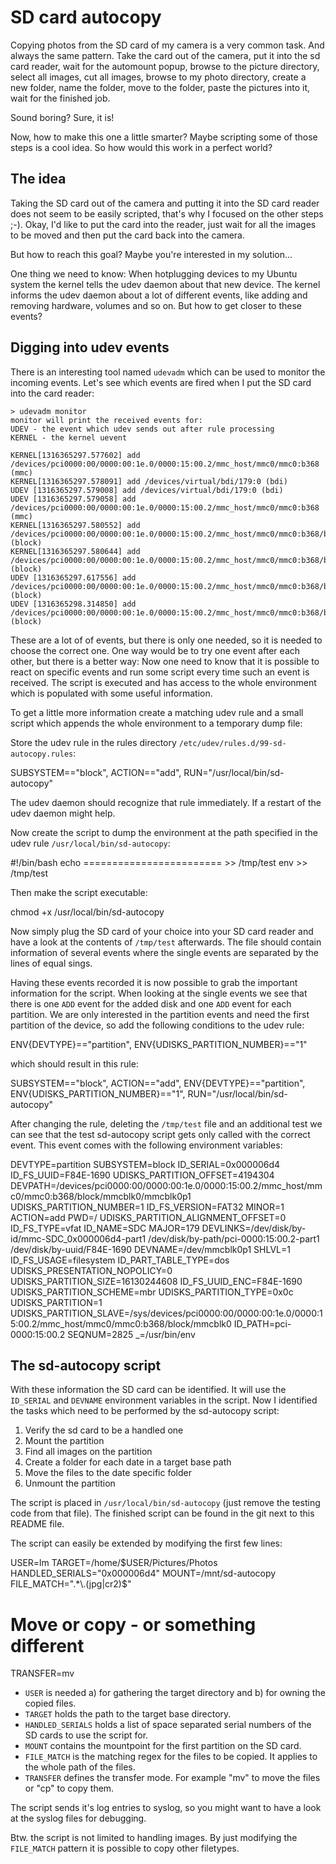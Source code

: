 SD card autocopy
================

Copying photos from the SD card of my camera is a very common task. And always the
same pattern. Take the card out of the camera, put it into the sd card reader, wait
for the automount popup, browse to the picture directory, select all images, cut
all images, browse to my photo directory, create a new folder, name the folder,
move to the folder, paste the pictures into it, wait for the finished job.

Sound boring? Sure, it is!

Now, how to make this one a little smarter? Maybe scripting some of those steps is
a cool idea. So how would this work in a perfect world?

The idea
--------

Taking the SD card out of the camera and putting it into the SD card reader does not
seem to be easily scripted, that's why I focused on the other steps ;-). Okay, I'd
like to put the card into the reader, just wait for all the images to be moved and
then put the card back into the camera.

But how to reach this goal? Maybe you're interested in my solution...

One thing we need to know: When hotplugging devices to my Ubuntu system the kernel
tells the udev daemon about that new device. The kernel informs the udev daemon
about a lot of different events, like adding and removing hardware, volumes and so
on. But how to get closer to these events?

Digging into udev events
------------------------

There is an interesting tool named `udevadm` which can be used to monitor
the incoming events. Let's see which events are fired when I put the SD card into
the card reader:

    > udevadm monitor
    monitor will print the received events for:
    UDEV - the event which udev sends out after rule processing
    KERNEL - the kernel uevent

    KERNEL[1316365297.577602] add /devices/pci0000:00/0000:00:1e.0/0000:15:00.2/mmc_host/mmc0/mmc0:b368 (mmc)
    KERNEL[1316365297.578091] add /devices/virtual/bdi/179:0 (bdi)
    UDEV [1316365297.579008] add /devices/virtual/bdi/179:0 (bdi)
    UDEV [1316365297.579058] add /devices/pci0000:00/0000:00:1e.0/0000:15:00.2/mmc_host/mmc0/mmc0:b368 (mmc)
    KERNEL[1316365297.580552] add /devices/pci0000:00/0000:00:1e.0/0000:15:00.2/mmc_host/mmc0/mmc0:b368/block/mmcblk0 (block)
    KERNEL[1316365297.580644] add /devices/pci0000:00/0000:00:1e.0/0000:15:00.2/mmc_host/mmc0/mmc0:b368/block/mmcblk0/mmcblk0p1 (block)
    UDEV [1316365297.617556] add /devices/pci0000:00/0000:00:1e.0/0000:15:00.2/mmc_host/mmc0/mmc0:b368/block/mmcblk0 (block)
    UDEV [1316365298.314850] add /devices/pci0000:00/0000:00:1e.0/0000:15:00.2/mmc_host/mmc0/mmc0:b368/block/mmcblk0/mmcblk0p1 (block)

These are a lot of of events, but there is only one needed, so it is needed to
choose the correct one. One way would be to try one event after each other, but
there is a better way: Now one need to know that it is possible to react on
specific events and run some script every time such an event is received. The
script is executed and has access to the whole environment which is populated
with some useful information.

To get a little more information create a matching udev rule and a small script
which appends the whole environment to a temporary dump file:

Store the udev rule in the rules directory `/etc/udev/rules.d/99-sd-autocopy.rules`:

  SUBSYSTEM=="block", ACTION=="add", RUN="/usr/local/bin/sd-autocopy"

The udev daemon should recognize that rule immediately. If a restart of the
udev daemon might help.

Now create the script to dump the environment at the path specified in the
udev rule `/usr/local/bin/sd-autocopy`:

  #!/bin/bash
  echo ======================== >> /tmp/test
  env >> /tmp/test

Then make the script executable:

  chmod +x /usr/local/bin/sd-autocopy

Now simply plug the SD card of your choice into your SD card reader and have a
look at the contents of `/tmp/test` afterwards. The file should contain
information of several events where the single events are separated by the
lines of equal sings.

Having these events recorded it is now possible to grab the important
information for the script. When looking at the single events we see that there
is one `ADD` event for the added disk and one `ADD` event for each partition.
We are only interested in the partition events and need the first partition of
the device, so add the following conditions to the udev rule:

  ENV{DEVTYPE}=="partition", ENV{UDISKS_PARTITION_NUMBER}=="1"

which should result in this rule:

  SUBSYSTEM=="block", ACTION=="add", ENV{DEVTYPE}=="partition", ENV{UDISKS_PARTITION_NUMBER}=="1", RUN="/usr/local/bin/sd-autocopy"

After changing the rule, deleting the `/tmp/test` file and an additional test
we can see that the test sd-autocopy script gets only called with the correct
event. This event comes with the following environment variables:

  DEVTYPE=partition
  SUBSYSTEM=block
  ID_SERIAL=0x000006d4
  ID_FS_UUID=F84E-1690
  UDISKS_PARTITION_OFFSET=4194304
  DEVPATH=/devices/pci0000:00/0000:00:1e.0/0000:15:00.2/mmc_host/mmc0/mmc0:b368/block/mmcblk0/mmcblk0p1
  UDISKS_PARTITION_NUMBER=1
  ID_FS_VERSION=FAT32
  MINOR=1
  ACTION=add
  PWD=/
  UDISKS_PARTITION_ALIGNMENT_OFFSET=0
  ID_FS_TYPE=vfat
  ID_NAME=SDC
  MAJOR=179
  DEVLINKS=/dev/disk/by-id/mmc-SDC_0x000006d4-part1 /dev/disk/by-path/pci-0000:15:00.2-part1 /dev/disk/by-uuid/F84E-1690
  DEVNAME=/dev/mmcblk0p1
  SHLVL=1
  ID_FS_USAGE=filesystem
  ID_PART_TABLE_TYPE=dos
  UDISKS_PRESENTATION_NOPOLICY=0
  UDISKS_PARTITION_SIZE=16130244608
  ID_FS_UUID_ENC=F84E-1690
  UDISKS_PARTITION_SCHEME=mbr
  UDISKS_PARTITION_TYPE=0x0c
  UDISKS_PARTITION=1
  UDISKS_PARTITION_SLAVE=/sys/devices/pci0000:00/0000:00:1e.0/0000:15:00.2/mmc_host/mmc0/mmc0:b368/block/mmcblk0
  ID_PATH=pci-0000:15:00.2
  SEQNUM=2825
  _=/usr/bin/env

The sd-autocopy script
----------------------

With these information the SD card can be identified. It will use the
`ID_SERIAL` and `DEVNAME` environment variables in the script. Now I identified
the tasks which need to be performed by the sd-autocopy script:


1. Verify the sd card to be a handled one
2. Mount the partition
3. Find all images on the partition
4. Create a folder for each date in a target base path
5. Move the files to the date specific folder
6. Unmount the partition

The script is placed in `/usr/local/bin/sd-autocopy` (just remove the testing
code from that file). The finished script can be found in the git next to this
README file.

The script can easily be extended by modifying the first few lines:

  USER=lm
  TARGET=/home/$USER/Pictures/Photos
  HANDLED_SERIALS="0x000006d4"
  MOUNT=/mnt/sd-autocopy
  FILE_MATCH=".*\.(jpg|cr2)$"
  # Move or copy - or something different
  TRANSFER=mv

* `USER` is needed a) for gathering the target directory and b) for owning the copied files.
* `TARGET` holds the path to the target base directory.
* `HANDLED_SERIALS` holds a list of space separated serial numbers of the SD cards to use the script for.
* `MOUNT` contains the mountpoint for the first partition on the SD card.
* `FILE_MATCH` is the matching regex for the files to be copied. It applies to the whole path of the files.</li>
* `TRANSFER` defines the transfer mode. For example "mv" to move the files or "cp" to copy them.

The script sends it's log entries to syslog, so you might want to have a look
at the syslog files for debugging.

Btw. the script is not limited to handling images. By just modifying the
`FILE_MATCH` pattern it is possible to copy other filetypes.
